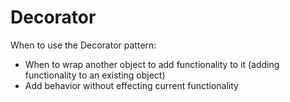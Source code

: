 # Decorator
When to use the Decorator pattern:
- When to wrap another object to add functionality to it (adding functionality to an existing object)
- Add behavior without effecting current functionality